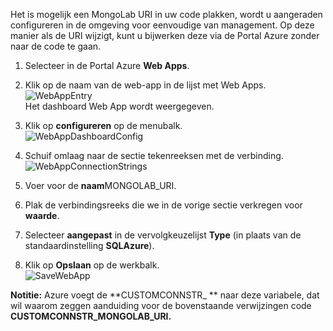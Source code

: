 Het is mogelijk een MongoLab URI in uw code plakken, wordt u aangeraden configureren in de omgeving voor eenvoudige van management. Op deze manier als de URI wijzigt, kunt u bijwerken deze via de Portal Azure zonder naar de code te gaan.


1. Selecteer in de Portal Azure **Web Apps**.
1. Klik op de naam van de web-app in de lijst met Web Apps.  
![WebAppEntry][entry-website]  
Het dashboard Web App wordt weergegeven.

1. Klik op **configureren** op de menubalk.  
![WebAppDashboardConfig][focus-mongolab-websitedashboard-config]

1. Schuif omlaag naar de sectie tekenreeksen met de verbinding.  
![WebAppConnectionStrings][focus-mongolab-websiteconnectionstring]

1. Voer voor de **naam**MONGOLAB_URI.
1. Plak de verbindingsreeks die we in de vorige sectie verkregen voor **waarde**.
1. Selecteer **aangepast** in de vervolgkeuzelijst **Type** (in plaats van de standaardinstelling **SQLAzure**).
1. Klik op **Opslaan** op de werkbalk.  
![SaveWebApp][button-website-save]

**Notitie:** Azure voegt de **CUSTOMCONNSTR\_ ** naar deze variabele, dat wil waarom zeggen aanduiding voor de bovenstaande verwijzingen code **CUSTOMCONNSTR\_MONGOLAB_URI.**

[entry-website]: ./media/howto-save-connectioninfo-mongolab/entry-website.png
[focus-mongolab-websitedashboard-config]: ./media/howto-save-connectioninfo-mongolab/focus-mongolab-websitedashboard-config.png
[focus-mongolab-websiteconnectionstring]: ./media/howto-save-connectioninfo-mongolab/focus-mongolab-websiteconnectionstring.png
[button-website-save]: ./media/howto-save-connectioninfo-mongolab/button-website-save.png
